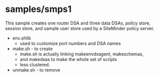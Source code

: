 # samples/smps1
This sample creates one router DSA and
three data DSAs, policy store, session store, and sample user store used
by a SiteMinder policy server.
* env.shlib
	* used to customize port numbers and DSA names
* make.sh - to create
	* make.sh is actually linking makeenvdxagent, makeschemas,
	* and makedsas to make the whole set of scripts
	* less clustered.
* unmake.sh - to remove
